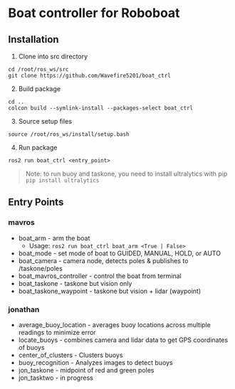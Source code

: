 # Boat controller for Roboboat
## Installation

1. Clone into src directory
```shell
cd /root/ros_ws/src
git clone https://github.com/Wavefire5201/boat_ctrl
```
2. Build package
```shell
cd ..
colcon build --symlink-install --packages-select boat_ctrl
```
3. Source setup files
```shell
source /root/ros_ws/install/setup.bash
```
4. Run package
```shell
ros2 run boat_ctrl <entry_point>
```
> Note: to run buoy and taskone, you need to install ultralytics with pip
> `pip install ultralytics`

## Entry Points
### mavros
- boat_arm - arm the boat
    - Usage: `ros2 run boat_ctrl boat_arm <True | False>`
- boat_mode - set mode of boat to GUIDED, MANUAL, HOLD, or AUTO
- boat_camera - camera node, detects poles & publishes to /taskone/poles
- boat_mavros_controller - control the boat from terminal
- boat_taskone - taskone but vision only
- boat_taskone_waypoint - taskone but vision + lidar (waypoint)
### jonathan
- average_buoy_location - averages buoy locations across multiple readings to minimize error
- locate_buoys - combines camera and lidar data to get GPS coordinates of buoys
- center_of_clusters - Clusters buoys 
- buoy_recognition - Analyzes images to detect buoys
- jon_taskone - midpoint of red and green poles
- jon_tasktwo - in progress